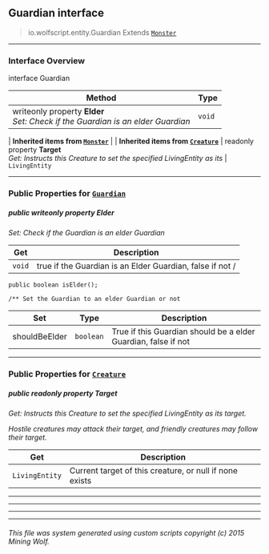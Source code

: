 ## Guardian __interface__

>io.wolfscript.entity.Guardian
>Extends [`Monster`](Monster.md)

---

### Interface Overview

interface Guardian

Method | Type   
--- | :--- 
 writeonly property __Elder__ <br> _Set: Check if the Guardian is an elder Guardian_ | `void`
 |
__Inherited items from [`Monster`](Monster.md)__ |
 |
__Inherited items from [`Creature`](Creature.md)__ |
 readonly property __Target__ <br> _Get: Instructs this Creature to set the specified LivingEntity as its_ | `LivingEntity`







---


### Public Properties for [`Guardian`](Guardian.md)

##### <a id='elder'></a>public  writeonly property __Elder__

_Set: Check if the Guardian is an elder Guardian_

Get | Description
--- | --- 
`void` | true if the Guardian is an Elder Guardian, false if not /
    public boolean isElder();

    /** Set the Guardian to an elder Guardian or not

Set | Type | Description  
--- | --- | --- 
shouldBeElder | `boolean` | True if this Guardian should be a elder Guardian, false if not


---

### Public Properties for [`Creature`](Creature.md)

##### <a id='target'></a>public  readonly property __Target__

_Get: Instructs this Creature to set the specified LivingEntity as its target. <p> Hostile creatures may attack their target, and friendly creatures may follow their target._

Get | Description
--- | --- 
`LivingEntity` | Current target of this creature, or null if none exists



---
---


---


---


###### This file was system generated using custom scripts copyright (c) 2015 Mining Wolf.
	

